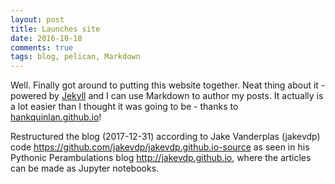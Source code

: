 ```yaml
---
layout: post
title: Launches site
date: 2016-10-18
comments: true
tags: blog, pelican, Markdown 
---
```


Well. Finally got around to putting this website together. Neat thing about it - powered by [Jekyll](http://jekyllrb.com) and I can use Markdown to author my posts. It actually is a lot easier than I thought it was going to be - thanks to [hankquinlan.github.io](  http://hankquinlan.github.io)!

Restructured the blog (2017-12-31) according to Jake Vanderplas (jakevdp) code https://github.com/jakevdp/jakevdp.github.io-source as seen in his Pythonic Perambulations blog http://jakevdp.github.io, where the articles can be made as Jupyter notebooks.

